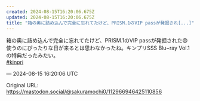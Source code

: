 ```yaml
---
created: 2024-08-15T16:20:06.675Z
updated: 2024-08-15T16:20:06.675Z
title: "箱の奥に詰め込んで完全に忘れてたけど、PRISM.1のVIP passが発掘され[...]"
---
```


<p>箱の奥に詰め込んで完全に忘れてたけど、PRISM.1のVIP passが発掘された😄 使うのにぴったりな日が来るとは思わなかったね。キンプリSSS Blu−ray Vol.1の特典だったみたい。<br /><a href="https://mastodon.social/tags/kinpri" class="mention hashtag" rel="tag">#<span>kinpri</span></a></p>

&mdash; 2024-08-15 16:20:06 UTC

Original URL: https://mastodon.social/@sakuramochi0/112966946425110856
